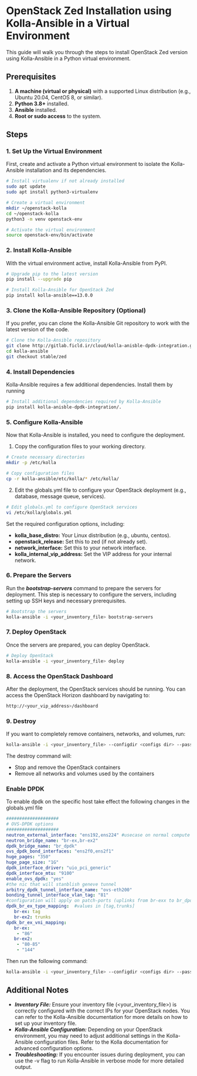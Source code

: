 # OpenStack Zed Installation using Kolla-Ansible in a Virtual Environment

This guide will walk you through the steps to install OpenStack Zed version using Kolla-Ansible in a Python virtual environment.

## Prerequisites

1. **A machine (virtual or physical)** with a supported Linux distribution (e.g., Ubuntu 20.04, CentOS 8, or similar).
2. **Python 3.8+** installed.
3. **Ansible** installed.
4. **Root or sudo access** to the system.

## Steps

### 1. Set Up the Virtual Environment

First, create and activate a Python virtual environment to isolate the Kolla-Ansible installation and its dependencies.

```bash
# Install virtualenv if not already installed
sudo apt update
sudo apt install python3-virtualenv

# Create a virtual environment
mkdir ~/openstack-kolla
cd ~/openstack-kolla
python3 -m venv openstack-env

# Activate the virtual environment
source openstack-env/bin/activate
```

### 2. Install Kolla-Ansible

With the virtual environment active, install Kolla-Ansible from PyPI.

```bash
# Upgrade pip to the latest version
pip install --upgrade pip

# Install Kolla-Ansible for OpenStack Zed
pip install kolla-ansible==13.0.0
```

### 3. Clone the Kolla-Ansible Repository (Optional)

If you prefer, you can clone the Kolla-Ansible Git repository to work with the latest version of the code.

```bash
# Clone the Kolla-Ansible repository
git clone http://gitlab.ficld.ir/cloud/kolla-anisble-dpdk-integration.git
cd kolla-ansible
git checkout stable/zed
```

### 4. Install Dependencies

Kolla-Ansible requires a few additional dependencies. Install them by running

```bash
# Install additional dependencies required by Kolla-Ansible
pip install kolla-anisble-dpdk-integration/.
```

### 5. Configure Kolla-Ansible

Now that Kolla-Ansible is installed, you need to configure the deployment.

 1. Copy the configuration files to your working directory.

 ```bash
 # Create necessary directories
 mkdir -p /etc/kolla

 # Copy configuration files
 cp -r kolla-ansible/etc/kolla/* /etc/kolla/

 ```

 2. Edit the globals.yml file to configure your OpenStack deployment (e.g., database, message queue, services).

 ```bash
 # Edit globals.yml to configure OpenStack services
 vi /etc/kolla/globals.yml

 ```

 Set the required configuration options, including:

  - **kolla_base_distro:** Your Linux distribution (e.g., ubuntu, centos).
  - **openstack_release:** Set this to zed (if not already set).
  - **network_interface:** Set this to your network interface.
  - **kolla_internal_vip_address:** Set the VIP address for your internal network.

### 6. Prepare the Servers

Run the ***bootstrap-servers*** command to prepare the servers for deployment. This step is necessary to configure the servers, including setting up SSH keys and necessary prerequisites.

```bash
# Bootstrap the servers
kolla-ansible -i <your_inventory_file> bootstrap-servers
```

### 7. Deploy OpenStack

Once the servers are prepared, you can deploy OpenStack.

```bash
# Deploy OpenStack
kolla-ansible -i <your_inventory_file> deploy
```

### 8. Access the OpenStack Dashboard

After the deployment, the OpenStack services should be running. You can access the OpenStack Horizon dashboard by navigating to:

```bash
http://<your_vip_address>/dashboard
```

### 9. Destroy

If you want to completely remove containers, networks, and volumes, run:

```bash
kolla-ansible -i <your_inventory_file> --configdir <configs dir> --passwords <password file path> destroy --yes-i-really-really-mean-it --limit <node>
```

The destroy command will:

- Stop and remove the OpenStack containers
- Remove all networks and volumes used by the containers

### Enable DPDK

To enable dpdk on the specific host take effect the following changes in the globals.yml file

```yaml
####################
# OVS-DPDK options
####################
neutron_external_interface: "ens192,ens224" #usecase on normal compute only
neutron_bridge_name: "br-ex,br-ex2"
dpdk_bridge_name: "br_dpdk"
ovs_dpdk_bond_interfaces: "ens2f0,ens2f1"
huge_pages: "350"
huge_page_size: "1G"
dpdk_interface_driver: "uio_pci_generic"
dpdk_interface_mtu: "9100"
enable_ovs_dpdk: "yes"
#the nic that will stanblish geneve tunnel
arbitry_dpdk_tunnel_interface_name: "ovs-eth200"
bonding_tunnel_interface_vlan_tag: "81"
#configuration will apply on patch-ports (uplinks from br-exx to br_dpdk)
dpdk_br_ex_type_mapping:  #values in [tag,trunks]
   br-ex: tag
   br-ex2: trunks
dpdk_br_ex_vni_mapping:
   br-ex:
    - "86"
   br-ex2:
    - "80-85"
    - "144"
```

Then run the following command: 

```bash
kolla-ansible -i <your_inventory_file> --configdir <configs dir> --passwords <password file path> reconfigure -t ovs-dpdk --limit <node>
```

## Additional Notes

- ***Inventory File:*** Ensure your inventory file (<your_inventory_file>) is correctly configured with the correct IPs for your OpenStack nodes. You can refer to the Kolla-Ansible documentation for more details on how to set up your inventory file.
- ***Kolla-Ansible Configuration:*** Depending on your OpenStack environment, you may need to adjust additional settings in the Kolla-Ansible configuration files. Refer to the Kolla documentation for advanced configuration options.
- ***Troubleshooting:*** If you encounter issues during deployment, you can use the -v flag to run Kolla-Ansible in verbose mode for more detailed output.
